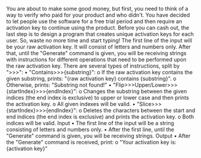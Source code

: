 You are about to make some good money, but first, you need to think of a way to verify who paid for your product and who didn't. You have decided to let people use the software for a free trial period and then require an activation key to continue using the product. Before you can cash out, the last step is to design a program that creates unique activation keys for each user. So, waste no more time and start typing!
The first line of the input will be your raw activation key. It will consist of letters and numbers only. 
After that, until the "Generate" command is given, you will be receiving strings with instructions for different operations that need to be performed upon the raw activation key.
There are several types of instructions, split by ">>>":
•	"Contains>>>{substring}":
o	If the raw activation key contains the given substring, prints: "{raw activation key} contains {substring}".
o	Otherwise, prints: "Substring not found!"
•	"Flip>>>Upper/Lower>>>{startIndex}>>>{endIndex}":
o	Changes the substring between the given indices (the end index is exclusive) to upper or lower case and then prints the activation key.
o	All given indexes will be valid.
•	"Slice>>>{startIndex}>>>{endIndex}":
o	Deletes the characters between the start and end indices (the end index is exclusive) and prints the activation key.
o	Both indices will be valid.
Input
•	The first line of the input will be a string consisting of letters and numbers only. 
•	After the first line, until the "Generate" command is given, you will be receiving strings.
Output
•	After the "Generate" command is received, print:
o	"Your activation key is: {activation key}"
